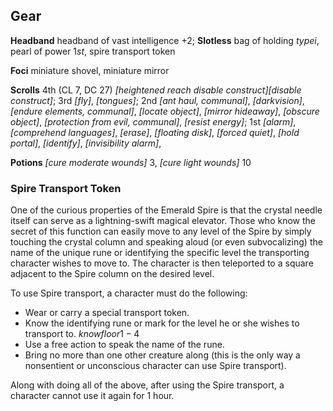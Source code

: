 ## **Gear**

**Headband** headband of vast intelligence +2;
**Slotless** bag of holding $type i$, pearl of power $1st$, spire transport token

**Foci** miniature shovel, miniature mirror

**Scrolls**
4th (CL 7, DC 27)
*[heightened reach disable construct][disable construct]*;
3rd
*[fly]*,
*[tongues]*;
2nd
*[ant haul, communal]*,
*[darkvision]*,
*[endure elements, communal]*,
*[locate object]*,
*[mirror hideaway]*,
*[obscure object]*,
*[protection from evil, communal]*,
*[resist energy]*;
1st
*[alarm]*,
*[comprehend languages]*,
*[erase]*,
*[floating disk]*,
*[forced quiet]*,
*[hold portal]*,
*[identify]*,
*[invisibility alarm]*,

**Potions** *[cure moderate wounds]* $3$, *[cure light wounds]* $10$

### **Spire Transport Token**

One of the curious properties of the Emerald Spire is that the crystal needle itself can serve as a lightning-swift magical elevator. Those who know the secret of this function can easily move to any level of the Spire by simply touching the crystal column and speaking aloud (or even subvocalizing) the name of the unique rune or identifying the specific level the transporting character wishes to move to. The character is then teleported to a square adjacent to the Spire column on the desired level.

To use Spire transport, a character must do the following:

* Wear or carry a special transport token.
* Know the identifying rune or mark for the level he or she wishes to transport to. $know floor 1-4$
* Use a free action to speak the name of the rune.
* Bring no more than one other creature along (this is the  only way a nonsentient or unconscious character can use Spire transport).

Along with doing all of the above, after using the Spire  transport, a character cannot use it again for 1 hour.